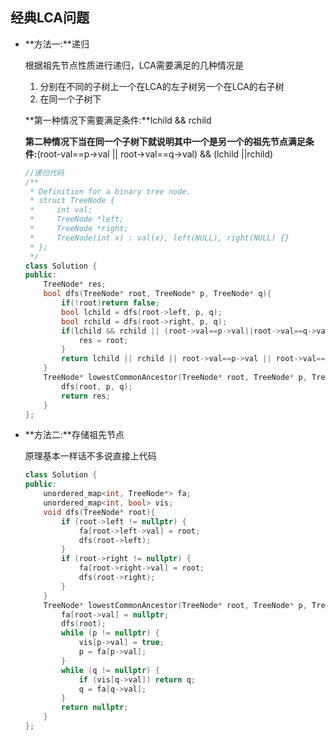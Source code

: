 ## 经典LCA问题

* **方法一:**递归

  根据祖先节点性质进行递归，LCA需要满足的几种情况是

  1. 分别在不同的子树上一个在LCA的左子树另一个在LCA的右子树
  2. 在同一个子树下

  **第一种情况下需要满足条件:**lchild && rchild

  **第二种情况下当在同一个子树下就说明其中一个是另一个的祖先节点满足条件:**(root-val==p->val || root->val==q->val) && (lchild ||rchild)

  ~~~c++
  //递归代码
  /**
   * Definition for a binary tree node.
   * struct TreeNode {
   *     int val;
   *     TreeNode *left;
   *     TreeNode *right;
   *     TreeNode(int x) : val(x), left(NULL), right(NULL) {}
   * };
   */
  class Solution {
  public:
      TreeNode* res;
      bool dfs(TreeNode* root, TreeNode* p, TreeNode* q){
          if(!root)return false;
          bool lchild = dfs(root->left, p, q);
          bool rchild = dfs(root->right, p, q);
          if(lchild && rchild || (root->val==p->val||root->val==q->val) && (lchild || rchild)){
              res = root;
          }
          return lchild || rchild || root->val==p->val || root->val==q->val;
      }
      TreeNode* lowestCommonAncestor(TreeNode* root, TreeNode* p, TreeNode* q) {
          dfs(root, p, q);
          return res;
      }
  };
  ~~~

  

* **方法二:**存储祖先节点

  原理基本一样话不多说直接上代码

  ~~~c++
  class Solution {
  public:
      unordered_map<int, TreeNode*> fa;
      unordered_map<int, bool> vis;
      void dfs(TreeNode* root){
          if (root->left != nullptr) {
              fa[root->left->val] = root;
              dfs(root->left);
          }
          if (root->right != nullptr) {
              fa[root->right->val] = root;
              dfs(root->right);
          }
      }
      TreeNode* lowestCommonAncestor(TreeNode* root, TreeNode* p, TreeNode* q) {
          fa[root->val] = nullptr;
          dfs(root);
          while (p != nullptr) {
              vis[p->val] = true;
              p = fa[p->val];
          }
          while (q != nullptr) {
              if (vis[q->val]) return q;
              q = fa[q->val];
          }
          return nullptr;
      }
  };
  ~~~

  

